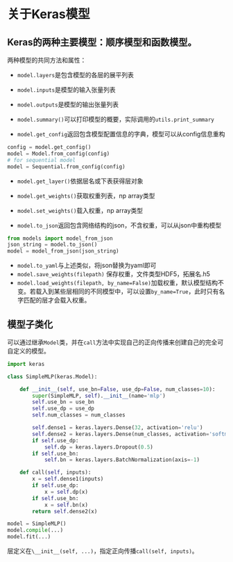 # 关于Keras模型

## Keras的两种主要模型：顺序模型和函数模型。

两种模型的共同方法和属性：

- `model.layers`是包含模型的各层的展平列表

- `model.inputs`是模型的输入张量列表

- `model.outputs`是模型的输出张量列表

- `model.summary()`可以打印模型的概要，实际调用的`utils.print_summary`

- `model.get_config`返回包含模型配置信息的字典，模型可以从config信息重构

```python
config = model.get_config()
model = Model.from_config(config)
# for sequential model
model = Sequential.from_config(config)
```

- `model.get_layer()`依据层名或下表获得层对象

- `model.get_weights()`获取权重列表，np array类型
- `model.set_weights()`载入权重，np array类型
- `model.to_json`返回包含网络结构的json，不含权重，可以从json中重构模型

```python
from models import model_from_json
json_string = model.to_json()
model = model_from_json(json_string)
```

- `model.to_yaml`与上述类似，将json替换为yaml即可
- `model.save_weights(filepath)` 保存权重，文件类型HDF5，拓展名.h5
- `model.load_weights(filepath, by_name=False)`加载权重，默认模型结构不变。若载入到某些层相同的不同模型中，可以设置`by_name=True`，此时只有名字匹配的层才会载入权重。

## 模型子类化

可以通过继承`Model`类，并在`call`方法中实现自己的正向传播来创建自己的完全可自定义的模型。

```python
import keras

class SimpleMLP(keras.Model):

    def __init__(self, use_bn=False, use_dp=False, num_classes=10):
        super(SimpleMLP, self).__init__(name='mlp')
        self.use_bn = use_bn
        self.use_dp = use_dp
        self.num_classes = num_classes

        self.dense1 = keras.layers.Dense(32, activation='relu')
        self.dense2 = keras.layers.Dense(num_classes, activation='softmax')
        if self.use_dp:
            self.dp = keras.layers.Dropout(0.5)
        if self.use_bn:
            self.bn = keras.layers.BatchNormalization(axis=-1)

    def call(self, inputs):
        x = self.dense1(inputs)
        if self.use_dp:
            x = self.dp(x)
        if self.use_bn:
            x = self.bn(x)
        return self.dense2(x)

model = SimpleMLP()
model.compile(...)
model.fit(...)
```

层定义在`\__init__(self, ...)`，指定正向传播`call(self, inputs)`。